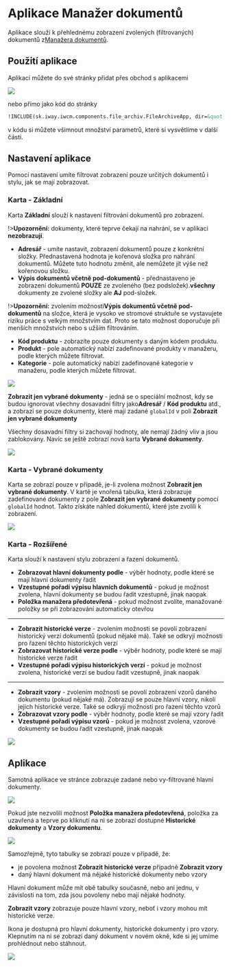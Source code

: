 # Aplikace Manažer dokumentů

Aplikace slouží k přehlednému zobrazení zvolených (filtrovaných) dokumentů z[Manažera dokumentů](./README.md).

## Použití aplikace

Aplikaci můžete do své stránky přidat přes obchod s aplikacemi

![](file-archiv-app-insert.png)

nebo přímo jako kód do stránky

```html
!INCLUDE(sk.iway.iwcm.components.file_archiv.FileArchiveApp, dir=&quot;/files/archiv/&quot;, subDirsInclude=true, productCode=, product=, category=, showOnlySelected=false, globalIds=, orderMain=priority, ascMain=true, open=false, archiv=true, order=priority, asc=true, showPatterns=true, orderPatterns=priority, ascPatterns=true)!
```

v kódu si můžete všimnout množství parametrů, které si vysvětlíme v další části.

## Nastavení aplikace

Pomocí nastavení umíte filtrovat zobrazení pouze určitých dokumentů i stylu, jak se mají zobrazovat.

### Karta - Základní

Karta **Základní** slouží k nastavení filtrování dokumentů pro zobrazení.

!>**Upozornění:** dokumenty, které teprve čekají na nahrání, se v aplikaci **nezobrazují**.

- **Adresář** - umíte nastavit, zobrazení dokumentů pouze z konkrétní složky. Přednastavená hodnota je kořenová složka pro nahrání dokumentů. Můžete tuto hodnotu změnit, ale nemůžete jít výše než kořenovou složku.
- **Výpis dokumentů včetně pod-dokumentů** - přednastaveno je zobrazení dokumentů **POUZE** ze zvoleného (bez podsložek).**všechny** dokumenty ze zvolené složky ale **AJ** pod-složek.

!>**Upozornění:** zvolením možnosti**Výpis dokumentů včetně pod-dokumentů** na složce, která je vysoko ve stromové struktuře se vystavujete riziku práce s velkým množstvím dat. Proto se tato možnost doporučuje při menších množstvích nebo s užším filtrováním.
- **Kód produktu** - zobrazíte pouze dokumenty s daným kódem produktu.
- **Produkt** - pole automatický nabízí zadefinované produkty v manažeru, podle kterých můžete filtrovat.
- **Kategorie** - pole automatický nabízí zadefinované kategorie v manažeru, podle kterých můžete filtrovat.

![](file-archiv-app-tab-base.png)

**Zobrazit jen vybrané dokumenty** - jedná se o speciální možnost, kdy se budou ignorovat všechny dosavadní filtry jako**Adresář** / **Kód produktu** atd., a zobrazí se pouze dokumenty, které mají zadané `globalId` v poli **Zobrazit jen vybrané dokumenty**

Všechny dosavadní filtry si zachovají hodnoty, ale nemají žádný vliv a jsou zablokovány. Navíc se ještě zobrazí nová karta **Vybrané dokumenty**.

![](file-archiv-app-tab-base_2.png)

### Karta - Vybrané dokumenty

Karta se zobrazí pouze v případě, je-li zvolena možnost **Zobrazit jen vybrané dokumenty**. V kartě je vnořená tabulka, která zobrazuje zadefinované dokumenty z pole **Zobrazit jen vybrané dokumenty** pomocí `globalId` hodnot. Takto získáte náhled dokumentů, které jste zvolili k zobrazení.

![](file-archiv-app-tab-selected.png)

### Karta - Rozšířené

Karta slouží k nastavení stylu zobrazení a řazení dokumentů.

- **Zobrazovat hlavní dokumenty podle** - výběr hodnoty, podle které se mají hlavní dokumenty řadit
- **Vzestupné pořadí výpisu hlavních dokumentů** - pokud je možnost zvolena, hlavní dokumenty se budou řadit vzestupně, jinak naopak
- **Položka manažera předotevřená** - pokud možnost zvolíte, manažované položky se při zobrazování automaticky otevřou

***

- **Zobrazit historické verze** - zvolením možnosti se povolí zobrazení historický verzí dokumentů (pokud nějaké má). Také se odkryjí možnosti pro řazení těchto historických verzí
- **Zobrazovat historické verze podle** - výběr hodnoty, podle které se mají historické verze řadit
- **Vzestupné pořadí výpisu historických verzí** - pokud je možnost zvolena, historické verzí se budou řadit vzestupně, jinak naopak

***

- **Zobrazit vzory** - zvolením možnosti se povolí zobrazení vzorů daného dokumentu (pokud nějaké má). Zobrazují se pouze hlavní vzory, nikoli jejich historické verze. Také se odkryjí možnosti pro řazení těchto vzorů
- **Zobrazovat vzory podle** - výběr hodnoty, podle které se mají vzory řadit
- **Vzestupné pořadí výpisu vzorů** - pokud je možnost zvolena, vzorové dokumenty se budou řadit vzestupně, jinak naopak

![](file-archiv-app-tab-advanced.png)

## Aplikace

Samotná aplikace ve stránce zobrazuje zadané nebo vy-filtrované hlavní dokumenty.

![](app-base.png)

Pokud jste nezvolili možnost **Položka manažera předotevřená**, položka za uzavřená a teprve po kliknutí na ni se zobrazí dostupné **Historické dokumenty** a **Vzory dokumentu**.

![](app-expanded.png)

Samozřejmě, tyto tabulky se zobrazí pouze v případě, že:
- je povolena možnost **Zobrazit historické verze** případně **Zobrazit vzory**
- daný hlavní dokument má nějaké historické dokumenty nebo vzory

Hlavní dokument může mít obě tabulky současně, nebo ani jednu, v závislosti na tom, zda jsou povoleny nebo mají nějaké hodnoty.

**Zobrazit vzory** zobrazuje pouze hlavní vzory, neboť i vzory mohou mít historické verze.

Ikona <i class="ti ti-download" style="color: #00a3e0;" ></i> je dostupná pro hlavní dokumenty, historické dokumenty i pro vzory. Klepnutím na ni se zobrazí daný dokument v novém okně, kde si jej umíme prohlédnout nebo stáhnout.

![](app-download.png)
